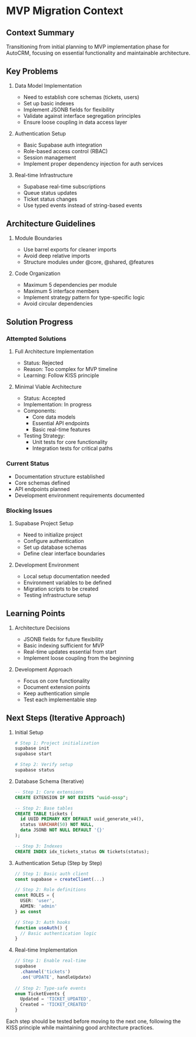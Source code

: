# MVP Migration Context

## Context Summary
Transitioning from initial planning to MVP implementation phase for AutoCRM, focusing on essential functionality and maintainable architecture.

## Key Problems
1. Data Model Implementation
   - Need to establish core schemas (tickets, users)
   - Set up basic indexes
   - Implement JSONB fields for flexibility
   - Validate against interface segregation principles
   - Ensure loose coupling in data access layer

2. Authentication Setup
   - Basic Supabase auth integration
   - Role-based access control (RBAC)
   - Session management
   - Implement proper dependency injection for auth services

3. Real-time Infrastructure
   - Supabase real-time subscriptions
   - Queue status updates
   - Ticket status changes
   - Use typed events instead of string-based events

## Architecture Guidelines
1. Module Boundaries
   - Use barrel exports for cleaner imports
   - Avoid deep relative imports
   - Structure modules under @core, @shared, @features

2. Code Organization
   - Maximum 5 dependencies per module
   - Maximum 5 interface members
   - Implement strategy pattern for type-specific logic
   - Avoid circular dependencies

## Solution Progress

### Attempted Solutions
1. Full Architecture Implementation
   - Status: Rejected
   - Reason: Too complex for MVP timeline
   - Learning: Follow KISS principle

2. Minimal Viable Architecture
   - Status: Accepted
   - Implementation: In progress
   - Components:
     - Core data models
     - Essential API endpoints
     - Basic real-time features
   - Testing Strategy:
     - Unit tests for core functionality
     - Integration tests for critical paths

### Current Status
- Documentation structure established
- Core schemas defined
- API endpoints planned
- Development environment requirements documented

### Blocking Issues
1. Supabase Project Setup
   - Need to initialize project
   - Configure authentication
   - Set up database schemas
   - Define clear interface boundaries

2. Development Environment
   - Local setup documentation needed
   - Environment variables to be defined
   - Migration scripts to be created
   - Testing infrastructure setup

## Learning Points
1. Architecture Decisions
   - JSONB fields for future flexibility
   - Basic indexing sufficient for MVP
   - Real-time updates essential from start
   - Implement loose coupling from the beginning

2. Development Approach
   - Focus on core functionality
   - Document extension points
   - Keep authentication simple
   - Test each implementable step

## Next Steps (Iterative Approach)

1. Initial Setup
   ```bash
   # Step 1: Project initialization
   supabase init
   supabase start
   
   # Step 2: Verify setup
   supabase status
   ```

2. Database Schema (Iterative)
   ```sql
   -- Step 1: Core extensions
   CREATE EXTENSION IF NOT EXISTS "uuid-ossp";
   
   -- Step 2: Base tables
   CREATE TABLE tickets (
     id UUID PRIMARY KEY DEFAULT uuid_generate_v4(),
     status VARCHAR(50) NOT NULL,
     data JSONB NOT NULL DEFAULT '{}'
   );
   
   -- Step 3: Indexes
   CREATE INDEX idx_tickets_status ON tickets(status);
   ```

3. Authentication Setup (Step by Step)
   ```typescript
   // Step 1: Basic auth client
   const supabase = createClient(...)
   
   // Step 2: Role definitions
   const ROLES = {
     USER: 'user',
     ADMIN: 'admin'
   } as const
   
   // Step 3: Auth hooks
   function useAuth() {
     // Basic authentication logic
   }
   ```

4. Real-time Implementation
   ```typescript
   // Step 1: Enable real-time
   supabase
     .channel('tickets')
     .on('UPDATE', handleUpdate)
     
   // Step 2: Type-safe events
   enum TicketEvents {
     Updated = 'TICKET_UPDATED',
     Created = 'TICKET_CREATED'
   }
   ```

Each step should be tested before moving to the next one, following the KISS principle while maintaining good architecture practices. 